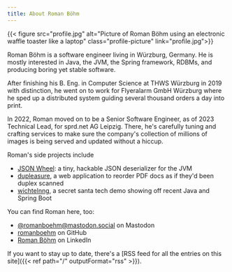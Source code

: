 ```yaml
---
title: About Roman Böhm
---
```


{{< figure src="profile.jpg" alt="Picture of Roman Böhm using an electronic waffle toaster like a laptop" class="profile-picture" link="profile.jpg">}}

Roman Böhm is a software engineer living in Würzburg, Germany. He is mostly interested in Java, the JVM, the Spring framework, RDBMs, and producing boring yet stable software.

After finishing his B. Eng. in Computer Science at THWS Würzburg in 2019 with distinction, he went on to work for Flyeralarm GmbH Würzburg where he sped up a distributed system guiding several thousand orders a day into print.

In 2022, Roman moved on to be a Senior Software Engineer, as of 2023 Technical Lead, for sprd.net AG Leipzig. There, he's carefully tuning and crafting services to make sure the company's collection of millions of images is being served and updated without a hiccup.

Roman's side projects include

- [JSON Wheel](https://github.com/romanboehm/jsonwheel): a tiny, hackable JSON deserializer for the JVM
- [dupleasure](https://dupleasure.romanboehm.com), a web application to reorder PDF docs as if they'd been duplex scanned
- [wichtelnng](https://github.com/romanboehm/wichtelnng), a secret santa tech demo showing off recent Java and Spring Boot

You can find Roman here, too:

- [@romanboehm@mastodon.social](https://mastodon.social/@romanboehm) on Mastodon
- [romanboehm](https://github.com/romanboehm) on GitHub
- [Roman Böhm](https://www.linkedin.com/in/🖥%EF%B8%8F-roman-böhm-837946175/) on LinkedIn

If you want to stay up to date, there's a [RSS feed for all the entries on this site]({{< ref path="/" outputFormat="rss" >}}).
